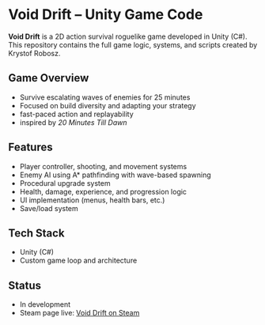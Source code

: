 # Void Drift – Unity Game Code

**Void Drift** is a 2D action survival roguelike game developed in Unity (C#). This repository contains the full game logic, systems, and scripts created by Krystof Robosz.

## Game Overview
- Survive escalating waves of enemies for 25 minutes
- Focused on build diversity and adapting your strategy
- fast-paced action and replayability
- inspired by *20 Minutes Till Dawn*

## Features
- Player controller, shooting, and movement systems
- Enemy AI using A* pathfinding with wave-based spawning
- Procedural upgrade system
- Health, damage, experience, and progression logic
- UI implementation (menus, health bars, etc.)
- Save/load system

## Tech Stack
- Unity (C#)
- Custom game loop and architecture

## Status
- In development
- Steam page live: [Void Drift on Steam](https://store.steampowered.com/app/3491090/Void_Drift/)

